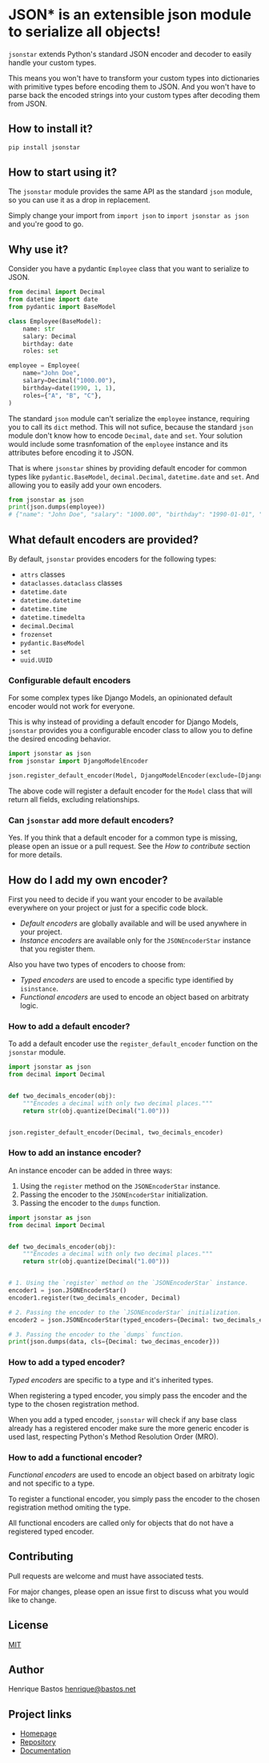# JSON* is an extensible json module to serialize all objects!

`jsonstar` extends Python's standard JSON encoder and decoder to easily handle your custom types.

This means you won't have to transform your custom types into dictionaries with primitive types before encoding them to
JSON. And you won't have to parse back the encoded strings into your custom types after decoding them from JSON.

## How to install it?

```bash
pip install jsonstar
````

## How to start using it?

The `jsonstar` module provides the same API as the standard `json` module, so you can use it as a drop in replacement.

Simply change your import from `import json` to `import jsonstar as json` and you're good to go.

## Why use it?

Consider you have a pydantic `Employee` class that you want to serialize to JSON.

```python
from decimal import Decimal
from datetime import date
from pydantic import BaseModel

class Employee(BaseModel):
    name: str
    salary: Decimal
    birthday: date
    roles: set

employee = Employee(
    name="John Doe",
    salary=Decimal("1000.00"),
    birthday=date(1990, 1, 1),
    roles={"A", "B", "C"},
)
```

The standard `json` module can't serialize the `employee` instance, requiring you to call its `dict` method.
This will not sufice, because the standard `json` module don't know how to encode `Decimal`, `date` and `set`.
Your solution would include some trasnfomation of the `employee` instance and its attributes before encoding it to JSON.

That is where `jsonstar` shines by providing default encoder for common types like `pydantic.BaseModel`,
`decimal.Decimal`, `datetime.date` and `set`. And allowing you to easily add your own encoders.

```python
from jsonstar as json
print(json.dumps(employee))
# {"name": "John Doe", "salary": "1000.00", "birthday": "1990-01-01", "roles": ["A", "B", "C"]}
```

## What default encoders are provided?

By default, `jsonstar` provides encoders for the following types:

- `attrs` classes
- `dataclasses.dataclass` classes
- `datetime.date`
- `datetime.datetime`
- `datetime.time`
- `datetime.timedelta`
- `decimal.Decimal`
- `frozenset`
- `pydantic.BaseModel`
- `set`
- `uuid.UUID`

### Configurable default encoders

For some complex types like Django Models, an opinionated default encoder would not work for everyone.

This is why instead of providing a default encoder for Django Models, `jsonstar` provides you a configurable
encoder class to allow you to define the desired encoding behavior.

```python
import jsonstar as json
from jsonstar import DjangoModelEncoder

json.register_default_encoder(Model, DjangoModelEncoder(exclude=[DjangoModelEncoder.RELATIONSHIPS]))
```

The above code will register a default encoder for the `Model` class that will return all fields, excluding
relationships.

### Can `jsonstar` add more default encoders?

Yes. If you think that a default encoder for a common type is missing, please open an issue or a pull request.
See the *How to contribute* section for more details.

## How do I add my own encoder?

First you need to decide if you want your encoder to be available everywhere on your project or just for a specific
code block.

- *Default encoders* are globally available and will be used anywhere in your project.
- *Instance encoders* are available only for the `JSONEncoderStar` instance that you register them.

Also you have two types of encoders to choose from:

- *Typed encoders* are used to encode a specific type identified by `isinstance`.
- *Functional encoders* are used to encode an object based on arbitraty logic.

### How to add a default encoder?

To add a default encoder use the `register_default_encoder` function on the `jsonstar` module.

```python
import jsonstar as json
from decimal import Decimal


def two_decimals_encoder(obj):
    """Encodes a decimal with only two decimal places."""
    return str(obj.quantize(Decimal("1.00")))


json.register_default_encoder(Decimal, two_decimals_encoder)
```

### How to add an instance encoder?

An instance encoder can be added in three ways:

1. Using the `register` method on the `JSONEncoderStar` instance.
2. Passing the encoder to the `JSONEncoderStar` initialization.
3. Passing the encoder to the `dumps` function.

```python
import jsonstar as json
from decimal import Decimal


def two_decimals_encoder(obj):
    """Encodes a decimal with only two decimal places."""
    return str(obj.quantize(Decimal("1.00")))


# 1. Using the `register` method on the `JSONEncoderStar` instance.
encoder1 = json.JSONEncoderStar()
encoder1.register(two_decimals_encoder, Decimal)

# 2. Passing the encoder to the `JSONEncoderStar` initialization.
encoder2 = json.JSONEncoderStar(typed_encoders={Decimal: two_decimals_encoder})

# 3. Passing the encoder to the `dumps` function.
print(json.dumps(data, cls={Decimal: two_decimas_encoder}))
```

### How to add a typed encoder?

*Typed encoders* are specific to a type and it's inherited types.

When registering a typed encoder, you simply pass the encoder and the type to the chosen registration method.

When you add a typed encoder, `jsonstar` will check if any base class already has a registered encoder make sure the
more generic encoder is used last, respecting Python's Method Resolution Order (MRO).


### How to add a functional encoder?

*Functional encoders* are used to encode an object based on arbitraty logic and not specific to a type.

To register a functional encoder, you simply pass the encoder to the chosen registration method omiting the type.

All functional encoders are called only for objects that do not have a registered typed encoder.

## Contributing
Pull requests are welcome and must have associated tests.

For major changes, please open an issue first to discuss what you would like to change.


## License
[MIT](https://choosealicense.com/licenses/mit/)

## Author
Henrique Bastos <henrique@bastos.net>

## Project links
- [Homepage](https://github.com/henriquebastos/python-jsonstar)
- [Repository](https://github.com/henriquebastos/python-jsonstar)
- [Documentation](https://github.com/henriquebastos/python-jsonstar)
